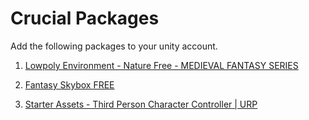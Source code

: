 # Crucial Packages

Add the following packages to your unity account.

1) <a href="https://assetstore.unity.com/packages/3d/vegetation/trees/low-poly-tree-pack-57866">Lowpoly Environment - Nature Free - MEDIEVAL FANTASY SERIES</a>

2) <a href="https://assetstore.unity.com/packages/2d/textures-materials/sky/fantasy-skybox-free-18353">Fantasy Skybox FREE</a>

3) <a href="https://assetstore.unity.com/packages/essentials/starter-assets-third-person-character-controller-urp-196526">Starter Assets - Third Person Character Controller | URP</a>
